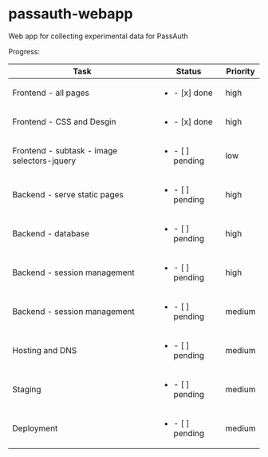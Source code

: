 # passauth-webapp
Web app for collecting experimental data for PassAuth

Progress:

| Task | Status | Priority |  
|------|--------|----------|
|  Frontend - all pages    |  <ul><li>- [x] done</li></ul> |   high       |  
|  Frontend - CSS and Desgin    | <ul><li>- [x] done</li></ul> |     high     | 
|  Frontend - subtask - image selectors-jquery   |  <ul><li>- [ ] pending</li></ul>  |  low        | 
| Backend - serve static pages |  <ul><li>- [ ] pending</li></ul>  | high |
| Backend - database |  <ul><li>- [ ] pending</li></ul>  | high |
| Backend - session management |  <ul><li>- [ ] pending</li></ul>  | high |
| Backend - session management |  <ul><li>- [ ] pending</li></ul>  | medium |
| Hosting and DNS |  <ul><li>- [ ] pending</li></ul>  | medium |
| Staging |  <ul><li>- [ ] pending</li></ul>  | medium |
| Deployment |  <ul><li>- [ ] pending</li></ul>  | medium |
